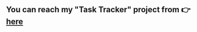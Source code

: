 <h2> You can reach my "Task Tracker" project from 👉<a href="https://mnrgdkl.github.io/react-project-003-task-tracker-upgraded
/"> here </a> </h2>
